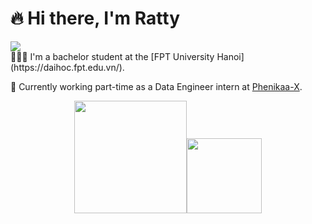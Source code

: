 # 🔥 Hi there, I'm Ratty

<a href="https://www.linkedin.com/in/rattyboxxx/">
  <img src="https://img.shields.io/badge/LinkedIn-0077B5?style=for-the-badge&logo=linkedin&logoColor=white" />
</a>
<br>
🧑🏼‍🎓 I'm a bachelor student at the [FPT University Hanoi](https://daihoc.fpt.edu.vn/).

💼 Currently working part-time as a Data Engineer intern at [Phenikaa-X](https://phenikaa-x.com/).

<p align="middle">
    <img align="centre" src="https://github-readme-stats-eight-theta.vercel.app/api?username=hung-phenikaaX&show_icons=true&hide_border=true&include_all_commits=true&count_private=true&bg_color=00000000&theme=tokyonight" height=180px/><img height="120px" src="https://github-readme-stats.vercel.app/api/top-langs/?username=hung-phenikaaX&hide=html,jupyter%20notebook&hide_title=true&hide_border=true&layout=compact&langs_count=8&theme=tokyonight&bg_color=00000000" />
</p>
